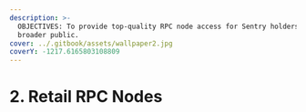 ```yaml
---
description: >-
  OBJECTIVES: To provide top-quality RPC node access for Sentry holders and the
  broader public.
cover: ../.gitbook/assets/wallpaper2.jpg
coverY: -1217.6165803108809
---
```


# 2. Retail RPC Nodes

